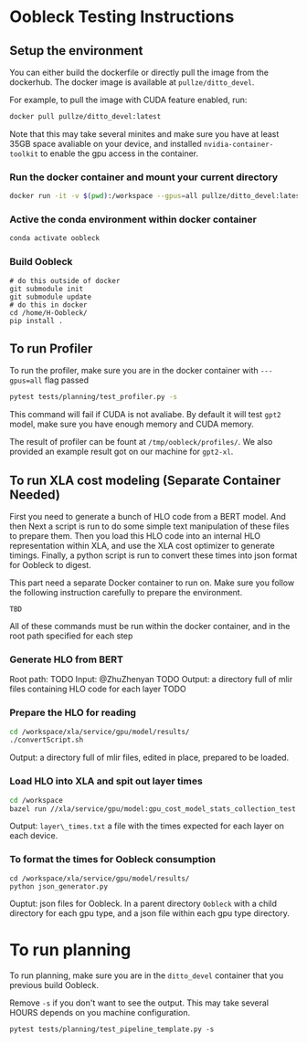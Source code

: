 # Oobleck Testing Instructions

## Setup the environment
You can either build the dockerfile or directly pull the image from the dockerhub. The docker image is available at `pullze/ditto_devel`.

For example, to pull the image with CUDA feature enabled, run:

``` bash
docker pull pullze/ditto_devel:latest
```

Note that this may take several minites and make sure you have at least 35GB space avaliable on your device, and installed `nvidia-container-toolkit` to enable the gpu access in the container.

### Run the docker container and mount your current directory
```bash
docker run -it -v $(pwd):/workspace --gpus=all pullze/ditto_devel:latest
```

### Active the conda environment within docker container
```bash
conda activate oobleck
```

### Build Oobleck
```
# do this outside of docker
git submodule init
git submodule update
# do this in docker
cd /home/H-Oobleck/
pip install .
```

## To run Profiler
To run the profiler, make sure you are in the docker container with `---gpus=all` flag passed
```bash
pytest tests/planning/test_profiler.py -s
```
This command will fail if CUDA is not avaliabe. By default it will test `gpt2` model, make sure you have enough memory and CUDA memory.

The result of profiler can be fount at `/tmp/oobleck/profiles/`. We also provided an example result got on our machine for `gpt2-xl`.

## To run XLA cost modeling (Separate Container Needed)
First you need to generate a bunch of HLO code from a BERT model. And then Next a script is run to do some simple text manipulation of these files to prepare them. Then you load this HLO code into an internal HLO representation within XLA, and use the XLA cost optimizer to generate timings. Finally, a python script is run to convert these times into json format for Oobleck to digest. 

This part need a separate Docker container to run on. Make sure you follow the following instruction carefully to prepare the environment.

```
TBD
```

All of these commands must be run within the docker container, and in the root
path specified for each step

### Generate HLO from BERT
Root path: TODO
Input: @ZhuZhenyan TODO
Output: a directory full of mlir files containing HLO code for each layer
TODO

### Prepare the HLO for reading
```bash
cd /workspace/xla/service/gpu/model/results/
./convertScript.sh
```
Output: a directory full of mlir files, edited in place, prepared to be loaded.

### Load HLO into XLA and spit out layer times
```bash
cd /workspace
bazel run //xla/service/gpu/model:gpu_cost_model_stats_collection_test
```
Output: `layer\_times.txt` a file with the times expected for each layer on each
device.

### To format the times for Oobleck consumption
```
cd /workspace/xla/service/gpu/model/results/
python json_generator.py
```
Ouptut: json files for Oobleck. In a parent directory `Oobleck` with a child
directory for each gpu type, and a json file within each gpu type directory.

# To run planning 
To run planning, make sure you are in the `ditto_devel` container that you previous build Oobleck. 

Remove `-s` if you don't want to see the output. This may take several HOURS depends on you machine configuration.
```
pytest tests/planning/test_pipeline_template.py -s
```